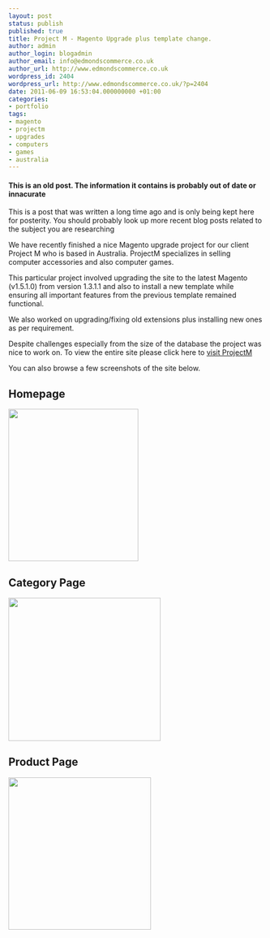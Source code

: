 ```yaml
---
layout: post
status: publish
published: true
title: Project M - Magento Upgrade plus template change.
author: admin
author_login: blogadmin
author_email: info@edmondscommerce.co.uk
author_url: http://www.edmondscommerce.co.uk
wordpress_id: 2404
wordpress_url: http://www.edmondscommerce.co.uk/?p=2404
date: 2011-06-09 16:53:04.000000000 +01:00
categories:
- portfolio
tags:
- magento
- projectm
- upgrades
- computers
- games
- australia
---
```

<div class="oldpost"><h4>This is an old post. The information it contains is probably out of date or innacurate</h4>
<p>
This is a post that was written a long time ago and is only being kept here for posterity.
You should probably look up more recent blog posts related to the subject you are researching
</p>
</div>
We have recently finished a nice Magento upgrade project for our client Project M who is based in Australia. ProjectM specializes in selling computer accessories and also computer games.

This particular project involved upgrading the site to the latest Magento (v1.5.1.0) from version 1.3.1.1 and also to install a new template while ensuring all important features from the previous template remained functional.

We also worked on upgrading/fixing old extensions plus installing new ones as per requirement.

Despite challenges especially from the size of the database the project was nice to work on. To view the entire site please click here to <a href='http://www.projectm.com.au/'>visit ProjectM</a>

You can also browse a few screenshots of the site below.

<h2>Homepage</h2>
<a href="http://www.edmondscommerce.co.uk/wp-content/uploads/2011/06/pmhome.png"><img src="{% img  ({{ site.url }}/assets/pmhome-256x300.png %}" alt="" title="pmhome" width="256" height="300" class="alignleft size-medium wp-image-2415" /></a>

<h2>Category Page</h2>
<a href="http://www.edmondscommerce.co.uk/wp-content/uploads/2011/06/projrctm_category.png"><img src="{% img  ({{ site.url }}/assets/projrctm_category-300x282.png %}" alt="" title="projrctm_category" width="300" height="282" class="alignleft size-medium wp-image-2417" /></a>

<h2>Product Page</h2>
<a href="http://www.edmondscommerce.co.uk/wp-content/uploads/2011/06/Projectm_Product.png"><img src="{% img  ({{ site.url }}/assets/Projectm_Product-281x300.png %}" alt="" title="Projectm_Product" width="281" height="300" class="alignleft size-medium wp-image-2418" /></a>
